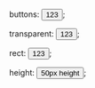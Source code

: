 buttons: <Button>123</Button>;

transparent: <Button color="violet" transparent>
    123
</Button>;

rect: <Button color="pink" square>
    123
</Button>;

height: <Button color="pink" square height={50}>
    50px height
</Button>;
